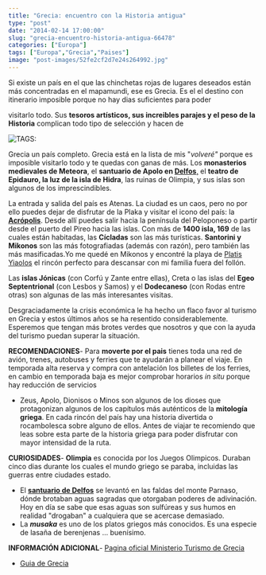 ```yaml
---
title: "Grecia: encuentro con la Historia antigua"
type: "post"
date: "2014-02-14 17:00:00"
slug: "grecia-encuentro-historia-antigua-66478"
categories: ["Europa"]
tags: ["Europa","Grecia","Paises"]
image: "post-images/52fe2cf2d7e24s264992.jpg"
---
```


Si existe un país en el que las chinchetas rojas de lugares deseados están más concentradas en el mapamundi, ese es Grecia. Es el el destino con itinerario imposible porque no hay dias suficientes para poder  
  
visitarlo todo. Sus **tesoros artísticos, sus increibles parajes y el peso de la Historia** complican todo tipo de selección y hacen de  
  
![ TAGS:](post-images/52fe2cf2d7e24s264992.jpg "santorini by szeke")

Grecia un país completo. Grecia está en la lista de mis "*volveré"* porque es imposible visitarlo todo y te quedas con ganas de más. Los **monasterios medievales de Meteora**, el **santuario de Apolo en [Delfos](http://www.missviajes.com/delfos-343051)**[,](http://www.missviajes.com/delfos-343051) el **teatro de Epidauro, la luz de la isla de Hidra**, las ruinas de Olimpia, y sus islas son algunos de los imprescindibles.

La entrada y salida del país es Atenas. La ciudad es un caos, pero no por ello puedes dejar de disfrutar de la Plaka y visitar el icono del país: la [**Acrópolis**](http://www.missviajes.com/acropolis-atenas-343055). Desde allí puedes salir hacia la península del Peloponeso o partir desde el puerto del Pireo hacia las islas. Con más de **1400 isla, 169** de las cuales están habitadas, las **Cícladas** son las más turísticas. **Santorini y Mikonos** son las más fotografiadas (además con razón), pero también las más masificadas.Yo me quedé en Mikonos y encontré la playa de [Platis Yiaolos](http://www.missviajes.com/hotel-petinos-mykonos-688843) el rincón perfecto para descansar con mi familia fuera del follón.

Las **islas Jónicas** (con Corfú y Zante entre ellas), Creta o las islas del **Egeo Septentrional** (con Lesbos y Samos) y el **Dodecaneso** (con Rodas entre otras) son algunas de las más interesantes visitas.  
  
Desgraciadamente la crisis económica le ha hecho un flaco favor al turismo en Grecia y estos últimos años se ha resentido considerablemente. Esperemos que tengan más brotes verdes que nosotros y que con la ayuda del turismo puedan superar la situación.  
  
**RECOMENDACIONES**- Para **moverte por el pais** tienes toda una red de avión, trenes, autobuses y ferries que te ayudarán a planear el viaje. En temporada alta reserva y compra con antelación los billetes de los ferries, en cambio en temporada baja es mejor comprobar horarios *in situ* porque hay reducción de servicios
- Zeus, Apolo, Dionisos o Minos son algunos de los dioses que protagonizan algunos de los capítulos más auténticos de la **mitología griega**. En cada rincón del país hay una historia divertida o rocambolesca sobre alguno de ellos. Antes de viajar te recomiendo que leas sobre esta parte de la historia griega para poder disfrutar con mayor intensidad de la ruta.

**CURIOSIDADES**- **Olimpia** es conocida por los Juegos Olimpicos. Duraban cinco dias durante los cuales el mundo griego se paraba, incluidas las guerras entre ciudades estado.
- El [**santuario de Delfos**](http://www.missviajes.com/delfos-343051) se levantó en las faldas del monte Parnaso, dónde brotaban aguas sagradas que otorgaban poderes de adivinación. Hoy en día se sabe que esas aguas son sulfúreas y sus humos en realidad "drogaban" a cualquiera que se acercase demasiado.
- La ***musaka*** es uno de los platos griegos más conocidos. Es una especie de lasaña de berenjenas ... buenísimo.

**INFORMACIÓN ADICIONAL**- [Pagina oficial Ministerio Turismo de Grecia](http://www.gnto.gr/?langID=6)
- [Guia de Grecia](http://www.guiadegrecia.com/)[](http://www.athensguide.com/)